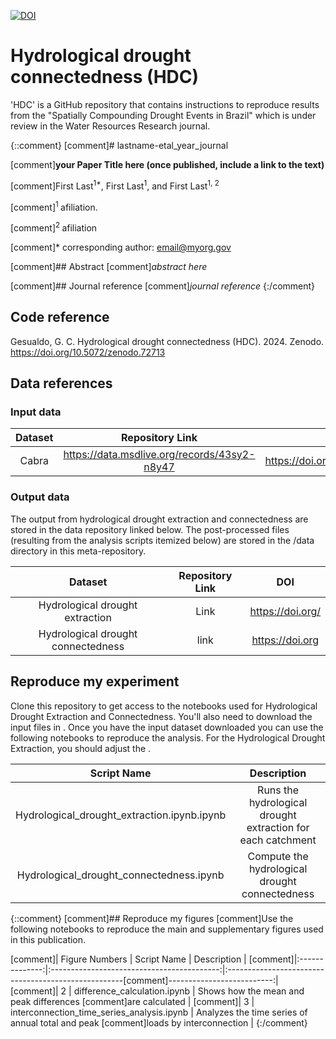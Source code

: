 
[![DOI](https://sandbox.zenodo.org/badge/598627946.svg)](https://sandbox.zenodo.org/doi/10.5072/zenodo.72712)

# Hydrological drought connectedness (HDC)
'HDC' is a GitHub repository that contains instructions to reproduce results from the "Spatially Compounding Drought Events in Brazil" which is under review in the Water Resources Research journal.

{::comment}
[comment]# lastname-etal_year_journal

[comment]**your Paper Title here (once published, include a link to the text)**

[comment]First Last<sup>1\*</sup>, First Last<sup>1</sup>,  and First Last<sup>1, 2</sup>

[comment]<sup>1 </sup> afiliation.

[comment]<sup>2 </sup> afiliation

[comment]\* corresponding author:  email@myorg.gov

[comment]## Abstract
[comment]_abstract here_

[comment]## Journal reference
[comment]_journal reference_
{:/comment}

## Code reference
Gesualdo, G. C. Hydrological drought connectedness (HDC). 2024. Zenodo. https://doi.org/10.5072/zenodo.72713

## Data references
### Input data
|       Dataset       |               Repository Link                |               DOI                |
|:-------------------:|:--------------------------------------------:|:--------------------------------:|
|   Cabra             | https://data.msdlive.org/records/43sy2-n8y47 | https://doi.org/10.57931/1989373 |

### Output data
The output from hydrological drought extraction and connectedness are stored in the data repository linked below. The post-processed files (resulting from the analysis scripts itemized below) are stored in the /data directory in this meta-repository.

|       Dataset       |                                Repository Link                                |                   DOI                   |
|:-------------------:|:-----------------------------------------------------------------------------:|:---------------------------------------:|
| Hydrological drought extraction    |                 Link                |    https://doi.org/     |
| Hydrological drought connectedness | link | https://doi.org |


## Reproduce my experiment
Clone this repository to get access to the notebooks used for Hydrological Drought Extraction and Connectedness. You'll also need to download the input files in <Put the path here>. Once you have the input dataset downloaded you can use the following notebooks to reproduce the analysis. For the Hydrological Drought Extraction, you should adjust the <put the name>. 

|                Script Name                 |                                Description                                 |
|:------------------------------------------:|:--------------------------------------------------------------------------:|
|Hydrological_drought_extraction.ipynb.ipynb | Runs the hydrological drought extraction for each catchment                |
|Hydrological_drought_connectedness.ipynb    | Compute the hydrological drought connectedness                             |

{::comment}
[comment]## Reproduce my figures
[comment]Use the following notebooks to reproduce the main and supplementary figures used in this publication.

[comment]| Figure Numbers |                Script Name                 |                                  Description                                   | 
[comment]|:--------------:|:------------------------------------------:|:----------------------------------------------------[comment]--------------------------:|
[comment]|       2        |        difference_calculation.ipynb        |             Shows how the mean and peak differences [comment]are calculated             |
[comment]|       3        | interconnection_time_series_analysis.ipynb |   Analyzes the time series of annual total and peak [comment]loads by interconnection   |
 {:/comment}
